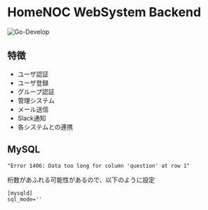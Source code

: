 # HomeNOC WebSystem Backend

![Go-Develop](https://github.com/homenoc/dsbd-backend/workflows/Go-Develop/badge.svg)
## 特徴
* ユーザ認証
* ユーザ登録
* グループ認証
* 管理システム
* メール送信
* Slack通知
* 各システムとの連携

## MySQL
```
"Error 1406: Data too long for column 'question' at row 1"
```
桁数があふれる可能性があるので、以下のように設定
```
[mysqld]
sql_mode=''
```